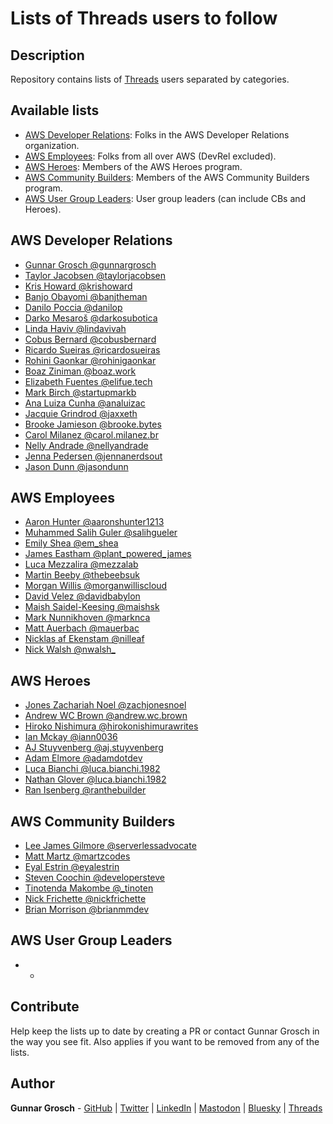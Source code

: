 # Lists of Threads users to follow

## Description

Repository contains lists of [Threads](https://threads.net/) users separated by categories.

## Available lists

- [AWS Developer Relations](#aws-developer-relations): Folks in the AWS Developer Relations organization.
- [AWS Employees](#aws-employees): Folks from all over AWS (DevRel excluded).
- [AWS Heroes](#aws-heroes): Members of the AWS Heroes program.
- [AWS Community Builders](#aws-community-builders): Members of the AWS Community Builders program.
- [AWS User Group Leaders](#aws-user-group-leaders): User group leaders (can include CBs and Heroes).

## AWS Developer Relations

- [Gunnar Grosch @gunnargrosch](https://www.threads.net/@gunnargrosch)
- [Taylor Jacobsen @taylorjacobsen](https://www.threads.net/@taylorjacobsen)
- [Kris Howard @krishoward](https://www.threads.net/@krishoward)
- [Banjo Obayomi @banjtheman](https://www.threads.net/@banjtheman)
- [Danilo Poccia @danilop](https://www.threads.net/@danilop)
- [Darko Mesaroš @darkosubotica](https://www.threads.net/@darkosubotica)
- [Linda Haviv @lindavivah](https://www.threads.net/@lindavivah)
- [Cobus Bernard @cobusbernard](https://www.threads.net/@cobusbernard)
- [Ricardo Sueiras @ricardosueiras](https://www.threads.net/@ricardosueiras)
- [Rohini Gaonkar @rohinigaonkar](https://www.threads.net/@rohinigaonkar)
- [Boaz Ziniman @boaz.work](https://www.threads.net/@boaz.work)
- [Elizabeth Fuentes @elifue.tech](https://www.threads.net/@elifue.tech)
- [Mark Birch @startupmarkb](https://www.threads.net/@startupmarkb)
- [Ana Luiza Cunha @analuizac](https://www.threads.net/@analuizac)
- [Jacquie Grindrod @jaxxeth](https://www.threads.net/@jaxxeth)
- [Brooke Jamieson @brooke.bytes](https://www.threads.net/@brooke.bytes)
- [Carol Milanez @carol.milanez.br](https://www.threads.net/@carol.milanez.br)
- [Nelly Andrade @nellyandrade](https://www.threads.net/@nellyandrade)
- [Jenna Pedersen @jennanerdsout](https://www.threads.net/@jennanerdsout)
- [Jason Dunn @jasondunn](https://www.threads.net/@jasondunn)

## AWS Employees

- [Aaron Hunter @aaronshunter1213](https://www.threads.net/@aaronshunter1213)
- [Muhammed Salih Guler @salihgueler](https://www.threads.net/@salihgueler)
- [Emily Shea @em_shea](https://www.threads.net/@em_shea)
- [James Eastham @plant_powered_james](https://www.threads.net/@plant_powered_james)
- [Luca Mezzalira @mezzalab](https://www.threads.net/@mezzalab)
- [Martin Beeby @thebeebsuk](https://www.threads.net/@thebeebsuk)
- [Morgan Willis @morganwilliscloud](https://www.threads.net/@morganwilliscloud)
- [David Velez @davidbabylon](https://www.threads.net/@davidbabylon)
- [Maish Saidel-Keesing @maishsk](https://www.threads.net/@maishsk)
- [Mark Nunnikhoven @marknca](https://www.threads.net/@marknca)
- [Matt Auerbach @mauerbac](https://www.threads.net/@mauerbac)
- [Nicklas af Ekenstam @nilleaf](https://www.threads.net/@nilleaf)
- [Nick Walsh @nwalsh_](https://www.threads.net/@nwalsh_)

## AWS Heroes

- [Jones Zachariah Noel @zachjonesnoel](https://www.threads.net/@zachjonesnoel)
- [Andrew WC Brown @andrew.wc.brown](https://www.threads.net/@andrew.wc.brown)
- [Hiroko Nishimura @hirokonishimurawrites](https://www.threads.net/@hirokonishimurawrites)
- [Ian Mckay @iann0036](https://www.threads.net/@iann0036)
- [AJ Stuyvenberg @aj.stuyvenberg](https://www.threads.net/@aj.stuyvenberg)
- [Adam Elmore @adamdotdev](https://www.threads.net/@adamdotdev)
- [Luca Bianchi @luca.bianchi.1982](https://www.threads.net/@luca.bianchi.1982)
- [Nathan Glover @luca.bianchi.1982](https://www.threads.net/@nathanglove)
- [Ran Isenberg @ranthebuilder](https://www.threads.net/@ranthebuilder)


## AWS Community Builders

- [Lee James Gilmore @serverlessadvocate](https://www.threads.net/@serverlessadvocate)
- [Matt Martz @martzcodes](https://www.threads.net/@martzcodes)
- [Eyal Estrin @eyalestrin](https://www.threads.net/@eyalestrin)
- [Steven Coochin @developersteve](https://www.threads.net/@developersteve)
- [Tinotenda Makombe @_tinoten](https://www.threads.net/@_tinoten)
- [Nick Frichette @nickfrichette](https://www.threads.net/@nickfrichette)
- [Brian Morrison @brianmmdev](https://www.threads.net/@brianmmdev)

## AWS User Group Leaders

- -

## Contribute

Help keep the lists up to date by creating a PR or contact Gunnar Grosch in the way you see fit. Also applies if you want to be removed from any of the lists.

## Author

**Gunnar Grosch** - [GitHub](https://github.com/gunnargrosch) | [Twitter](https://twitter.com/gunnargrosch) | [LinkedIn](https://www.linkedin.com/in/gunnargrosch/) | [Mastodon](https://hachyderm.io/@gunnargrosch) | [Bluesky](https://bsky.app/profile/gunnargrosch.com) | [Threads](https://www.threads.net/@gunnargrosch)
